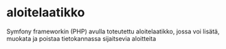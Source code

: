 # aloitelaatikko
Symfony frameworkin (PHP) avulla toteutettu aloitelaatikko, jossa voi lisätä, muokata ja poistaa tietokannassa sijaitsevia aloitteita 
